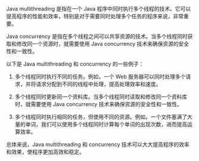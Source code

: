 

Java multithreading 是指在一个 Java 程序中同时执行多个线程的技术。它可以提高程序的性能和效率，特别是对于需要同时处理多个任务的程序来说，非常重要。

Java concurrency 是指在多个线程之间可以共享资源的技术。当多个线程同时获取和修改同一个资源时，就需要使用 Java concurrency 技术来确保资源的安全性和一致性。

以下是 Java multithreading 和 concurrency 的一些例子：

1. 多个线程同时执行不同的任务。例如，一个 Web 服务器可以同时处理多个请求，并将请求分配到不同的线程中处理，提高处理效率和速度。

2. 多个线程同时更新同一个资料库。当多个线程同时读取和修改同一个资料库时，就需要使用 Java concurrency 技术来确保资源的安全性和一致性。

3. 多个线程同时执行相同的任务，但使用不同的资源。例如，一个文件塞满了大量的单词，我们可以使用多个线程同时计算每个单词的出现次数，进而提高运算效率。

总体来说，Java multithreading 和 concurrency 技术可以大大提高程序的效率和效果，使程序更加高效和稳定。